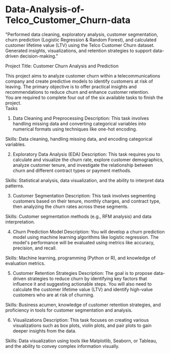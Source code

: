 # Data-Analysis-of-Telco_Customer_Churn-data
"Performed data cleaning, exploratory analysis, customer segmentation, churn prediction (Logistic Regression &amp; Random Forest), and calculated customer lifetime value (LTV) using the Telco Customer Churn dataset. Generated insights, visualizations, and retention strategies to support data-driven decision-making."

Project Title: Customer Churn Analysis and Prediction

This project aims to analyze customer churn within a telecommunications company and create predictive models to identify customers at risk of leaving. The primary objective is to offer practical insights and recommendations to reduce churn and enhance customer retention.  
You are required to complete four out of the six available tasks to finish the project.  
Tasks

1. Data Cleaning and Preprocessing
Description: This task involves handling missing data and converting categorical variables into numerical formats using techniques like one-hot encoding.  

Skills: Data cleaning, handling missing data, and encoding categorical variables.  

2. Exploratory Data Analysis (EDA)
Description: This task requires you to calculate and visualize the churn rate, explore customer demographics, analyze customer tenure, and investigate the relationship between churn and different contract types or payment methods.  

Skills: Statistical analysis, data visualization, and the ability to interpret data patterns.  

3. Customer Segmentation
Description: This task involves segmenting customers based on their tenure, monthly charges, and contract type, then analyzing the churn rates across these segments.  

Skills: Customer segmentation methods (e.g., RFM analysis) and data interpretation.  

4. Churn Prediction Model
Description: You will develop a churn prediction model using machine learning algorithms like logistic regression. The model's performance will be evaluated using metrics like accuracy, precision, and recall.  

Skills: Machine learning, programming (Python or R), and knowledge of evaluation metrics.  

5. Customer Retention Strategies
Description: The goal is to propose data-driven strategies to reduce churn by identifying key factors that influence it and suggesting actionable steps. You will also need to calculate the customer lifetime value (LTV) and identify high-value customers who are at risk of churning.  

Skills: Business acumen, knowledge of customer retention strategies, and proficiency in tools for customer segmentation and analysis.  

6. Visualizations
Description: This task focuses on creating various visualizations such as box plots, violin plots, and pair plots to gain deeper insights from the data.  

Skills: Data visualization using tools like Matplotlib, Seaborn, or Tableau, and the ability to convey complex information visually.
